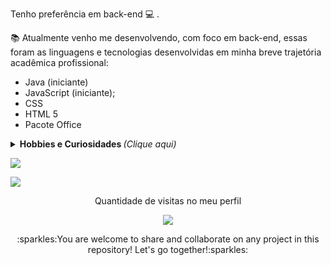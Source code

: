 <p> Tenho preferência em back-end 💻 . </p>
<p> 📚  Atualmente venho me desenvolvendo, com foco em back-end, essas foram as linguagens e tecnologias desenvolvidas em minha breve trajetória acadêmica profissional:

- Java (iniciante)
- JavaScript (iniciante);
- CSS
- HTML 5
- Pacote Office
</p>
<details>
	<summary> <b> Hobbies e Curiosidades </b> <i>(Clique aqui)</i> </summary>
<p></p>
<p>- Sou patinador e aprendi depois dos 18 anos.</p>
<p>- Estou sempre em movimento e aprendo diversas coisas de maneira autoditada.</p>
<p>- Adoro trabalhar em home office e sinto meu dia muito mais produtivo.</p>
<p>- De preferência vou ao parque nos fins de semana.</p>
<p>Adoro aquarismo e já visitei quase todas as lojas sobre o assunto de São Paulo.</p>
<p></p>
</details>
 

<a><img src="https://github-readme-stats.vercel.app/api/top-langs/?username=Jeanauta&layout=compact&show_icons=true&theme=chartreuse-dark"></a>

<a><img src="https://github-readme-stats.vercel.app/api?username=Jeanauta&show_icons=true&theme=chartreuse-dark"></a> 

<p align="center"> 
 Quantidade de visitas no meu perfil  <br></p>
 <p align="center">

<p align="center"> 
   <img alingn="center" src="https://profile-counter.glitch.me/Jeanauta/count.svg" /></p>
<p align="center">
	<p align="center"> :sparkles:You are welcome to share and collaborate on any project in this repository! Let's go together!:sparkles:</p>

